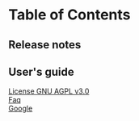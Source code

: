 # Table of Contents

## Release notes

## User's guide

[License GNU AGPL v3.0](file:///help/license.md)  
[Faq](file:///help/faq.md)  
[Google](http://google.com/)
